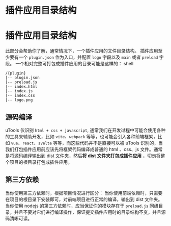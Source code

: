# 插件应用目录结构

# 插件应用目录结构 ​
此部分会帮助你了解，通常情况下，一个插件应用的文件目录结构。
插件应用至少要有一个 `plugin.json` 作为入口，并配置 `logo` 字段以及 `main` 或者 `preload` 字段。
一个相对完整可打包成插件应用的目录可能是这样的：
shell
    
    /{plugin}
    |-- plugin.json
    |-- preload.js
    |-- index.html
    |-- index.js
    |-- index.css
    |-- logo.png
## 源码编译 ​
uTools 仅识别 `html + css + javascript`, 通常我们在开发过程中可能会使用各种的工具来辅助开发，比如 `vite`、`webpack` 等等，也可能会引入各种前端框架，比如 `vue`、`react`、`svelte` 等等，而这些代码并不是直接可以被 uTools 识别的，当我们打包插件应用前应该先将框架代码编译成普通的 html 、css、js 文件。通常是将源码编译输出到 dist 文件夹，然后**将 dist 文件夹打包成插件应用** ，切勿将整个项目的根目录打包成插件应用。
## 第三方依赖 ​
当你使用第三方依赖时，根据项目情况进行区分：
当你使用前端依赖时，只需要在项目的根目录下安装即可，对前端项目进行正常的编译，输出到 dist 文件夹。
当你使用 nodejs 的第三方依赖时，应当保证你的模块存在于 `preload.js` 同级目录，并且不要对它们进行编译操作，保证提交插件应用时的目录结构不变，并且源码清晰可读。
